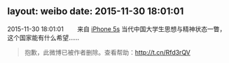 layout: weibo
date: 2015-11-30 18:01:01
---
2015-11-30 18:01:01  &nbsp;&nbsp;&nbsp;&nbsp;&nbsp;&nbsp; 来自 <a href="sinaweibo://customweibosource" rel="nofollow">iPhone 5s</a>
当代中国大学生思想与精神状态一瞥，这个国家能有什么希望……
>  抱歉，此微博已被作者删除。查看帮助：http://t.cn/Rfd3rQV
